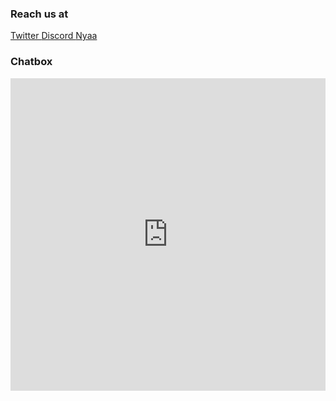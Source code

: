 ### Reach us at

<a href="https://twitter.com/guodong_subs"> Twitter </a>
<a href="https://discord.gg/ZUZRKEt"> Discord </a>
<a href="https://nyaa.si/user/GuodongSubs"> Nyaa </a>

### Chatbox

<iframe src="https://www6.cbox.ws/box/?boxid=864462&boxtag=r6qJLi" width="100%" height="500" allowtransparency="yes" allow="autoplay" frameborder="0" marginheight="0" marginwidth="0" scrolling="auto"></iframe>	
